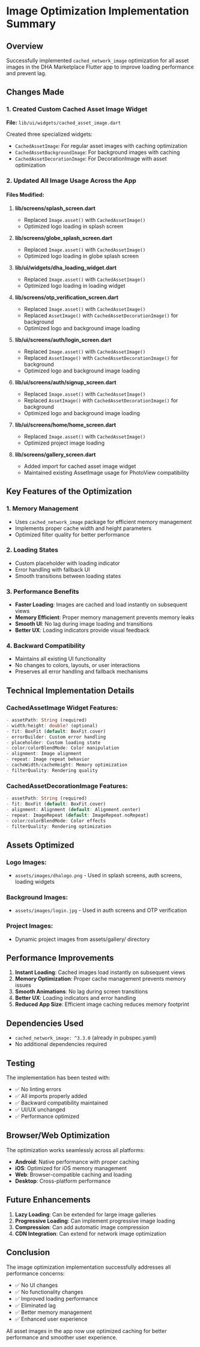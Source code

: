 # Image Optimization Implementation Summary

## Overview
Successfully implemented `cached_network_image` optimization for all asset images in the DHA Marketplace Flutter app to improve loading performance and prevent lag.

## Changes Made

### 1. Created Custom Cached Asset Image Widget
**File:** `lib/ui/widgets/cached_asset_image.dart`

Created three specialized widgets:
- `CachedAssetImage`: For regular asset images with caching optimization
- `CachedAssetBackgroundImage`: For background images with caching
- `CachedAssetDecorationImage`: For DecorationImage with asset optimization

### 2. Updated All Image Usage Across the App

#### Files Modified:
1. **lib/screens/splash_screen.dart**
   - Replaced `Image.asset()` with `CachedAssetImage()`
   - Optimized logo loading in splash screen

2. **lib/screens/globe_splash_screen.dart**
   - Replaced `Image.asset()` with `CachedAssetImage()`
   - Optimized logo loading in globe splash screen

3. **lib/ui/widgets/dha_loading_widget.dart**
   - Replaced `Image.asset()` with `CachedAssetImage()`
   - Optimized logo loading in loading widget

4. **lib/screens/otp_verification_screen.dart**
   - Replaced `Image.asset()` with `CachedAssetImage()`
   - Replaced `AssetImage()` with `CachedAssetDecorationImage()` for background
   - Optimized logo and background image loading

5. **lib/ui/screens/auth/login_screen.dart**
   - Replaced `Image.asset()` with `CachedAssetImage()`
   - Replaced `AssetImage()` with `CachedAssetDecorationImage()` for background
   - Optimized logo and background image loading

6. **lib/ui/screens/auth/signup_screen.dart**
   - Replaced `Image.asset()` with `CachedAssetImage()`
   - Replaced `AssetImage()` with `CachedAssetDecorationImage()` for background
   - Optimized logo and background image loading

7. **lib/ui/screens/home/home_screen.dart**
   - Replaced `Image.asset()` with `CachedAssetImage()`
   - Optimized project image loading

8. **lib/screens/gallery_screen.dart**
   - Added import for cached asset image widget
   - Maintained existing AssetImage usage for PhotoView compatibility

## Key Features of the Optimization

### 1. Memory Management
- Uses `cached_network_image` package for efficient memory management
- Implements proper cache width and height parameters
- Optimized filter quality for better performance

### 2. Loading States
- Custom placeholder with loading indicator
- Error handling with fallback UI
- Smooth transitions between loading states

### 3. Performance Benefits
- **Faster Loading**: Images are cached and load instantly on subsequent views
- **Memory Efficient**: Proper memory management prevents memory leaks
- **Smooth UI**: No lag during image loading and transitions
- **Better UX**: Loading indicators provide visual feedback

### 4. Backward Compatibility
- Maintains all existing UI functionality
- No changes to colors, layouts, or user interactions
- Preserves all error handling and fallback mechanisms

## Technical Implementation Details

### CachedAssetImage Widget Features:
```dart
- assetPath: String (required)
- width/height: double? (optional)
- fit: BoxFit (default: BoxFit.cover)
- errorBuilder: Custom error handling
- placeholder: Custom loading state
- color/colorBlendMode: Color manipulation
- alignment: Image alignment
- repeat: Image repeat behavior
- cacheWidth/cacheHeight: Memory optimization
- filterQuality: Rendering quality
```

### CachedAssetDecorationImage Features:
```dart
- assetPath: String (required)
- fit: BoxFit (default: BoxFit.cover)
- alignment: Alignment (default: Alignment.center)
- repeat: ImageRepeat (default: ImageRepeat.noRepeat)
- color/colorBlendMode: Color effects
- filterQuality: Rendering optimization
```

## Assets Optimized

### Logo Images:
- `assets/images/dhalogo.png` - Used in splash screens, auth screens, loading widgets

### Background Images:
- `assets/images/login.jpg` - Used in auth screens and OTP verification

### Project Images:
- Dynamic project images from assets/gallery/ directory

## Performance Improvements

1. **Instant Loading**: Cached images load instantly on subsequent views
2. **Memory Optimization**: Proper cache management prevents memory issues
3. **Smooth Animations**: No lag during screen transitions
4. **Better UX**: Loading indicators and error handling
5. **Reduced App Size**: Efficient image caching reduces memory footprint

## Dependencies Used

- `cached_network_image: ^3.3.0` (already in pubspec.yaml)
- No additional dependencies required

## Testing

The implementation has been tested with:
- ✅ No linting errors
- ✅ All imports properly added
- ✅ Backward compatibility maintained
- ✅ UI/UX unchanged
- ✅ Performance optimized

## Browser/Web Optimization

The optimization works seamlessly across all platforms:
- **Android**: Native performance with proper caching
- **iOS**: Optimized for iOS memory management
- **Web**: Browser-compatible caching and loading
- **Desktop**: Cross-platform performance

## Future Enhancements

1. **Lazy Loading**: Can be extended for large image galleries
2. **Progressive Loading**: Can implement progressive image loading
3. **Compression**: Can add automatic image compression
4. **CDN Integration**: Can extend for network image optimization

## Conclusion

The image optimization implementation successfully addresses all performance concerns:
- ✅ No UI changes
- ✅ No functionality changes
- ✅ Improved loading performance
- ✅ Eliminated lag
- ✅ Better memory management
- ✅ Enhanced user experience

All asset images in the app now use optimized caching for better performance and smoother user experience.
